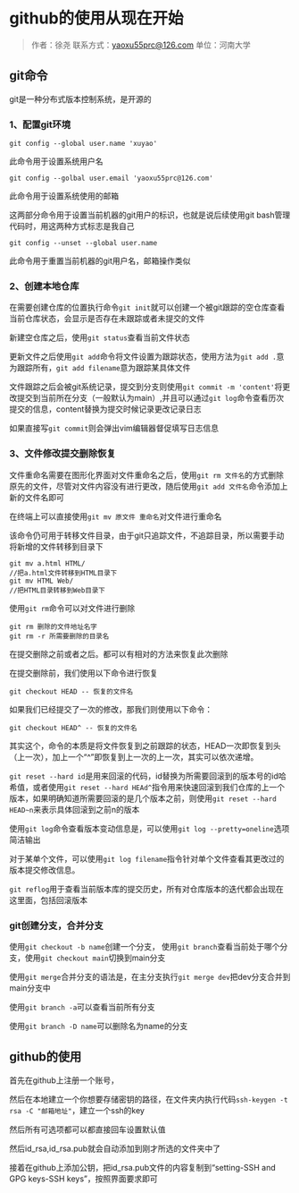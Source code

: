 # github的使用从现在开始

>作者：徐尧 联系方式：yaoxu55prc@126.com 单位：河南大学

## git命令

git是一种分布式版本控制系统，是开源的

### 1、配置git环境

```
git config --global user.name 'xuyao'
```

此命令用于设置系统用户名

```
git config --golbal user.email 'yaoxu55prc@126.com'
```

此命令用于设置系统使用的邮箱

这两部分命令用于设置当前机器的git用户的标识，也就是说后续使用git bash管理代码时，用这两种方式标志是我自己

```
git config --unset --global user.name
```

此命令用于重置当前机器的git用户名，邮箱操作类似

### 2、创建本地仓库

在需要创建仓库的位置执行命令```git init```就可以创建一个被git跟踪的空仓库查看当前仓库状态，会显示是否存在未跟踪或者未提交的文件

新建空仓库之后，使用```git status```查看当前文件状态

更新文件之后使用```git add```命令将文件设置为跟踪状态，使用方法为```git add .```意为跟踪所有，```git add filename```意为跟踪某具体文件

文件跟踪之后会被git系统记录，提交到分支则使用```git commit -m 'content'```将更改提交到当前所在分支（一般默认为main）,并且可以通过```git log```命令查看历次提交的信息，content替换为提交时候记录更改记录日志

如果直接写```git commit```则会弹出vim编辑器督促填写日志信息

### 3、文件修改提交删除恢复

文件重命名需要在图形化界面对文件重命名之后，使用```git rm 文件名```的方式删除原先的文件，尽管对文件内容没有进行更改，随后使用```git add 文件名```命令添加上新的文件名即可

在终端上可以直接使用```git mv 原文件 重命名```对文件进行重命名

该命令仍可用于转移文件目录，由于git只追踪文件，不追踪目录，所以需要手动将新增的文件转移到目录下

```
git mv a.html HTML/
//把a.html文件转移到HTML目录下
git mv HTML Web/
//把HTML目录转移到Web目录下
```

使用```git rm```命令可以对文件进行删除

```
git rm 删除的文件地址名字
git rm -r 所需要删除的目录名
```

在提交删除之前或者之后。都可以有相对的方法来恢复此次删除

在提交删除前，我们使用以下命令进行恢复

```
git checkout HEAD -- 恢复的文件名
```

如果我们已经提交了一次的修改，那我们则使用以下命令：

```
git checkout HEAD^ -- 恢复的文件名
```

其实这个，命令的本质是将文件恢复到之前跟踪的状态，HEAD一次即恢复到头（上一次），加上一个“^”即恢复到上一次的上一次，其实可以依次递增。

```git reset --hard id```是用来回滚的代码，id替换为所需要回滚到的版本号的id哈希值，或者使用```git reset --hard HEAd^```指令用来快速回滚到我们仓库的上一个版本，如果明确知道所需要回滚的是几个版本之前，则使用```git reset --hard HEAD~n```来表示具体回滚到之前n的版本

使用```git log```命令查看版本变动信息是，可以使用```git log --pretty=oneline```选项简洁输出

对于某单个文件，可以使用```git log filename```指令针对单个文件查看其更改过的版本提交修改信息。

```git reflog```用于查看当前版本库的提交历史，所有对仓库版本的迭代都会出现在这里面，包括回滚版本

### git创建分支，合并分支

使用```git checkout -b name```创建一个分支， 使用```git branch```查看当前处于哪个分支，使用```git checkout main```切换到main分支

使用```git merge```合并分支的语法是，在主分支执行```git merge dev```把dev分支合并到main分支中

使用```git branch -a```可以查看当前所有分支

使用```git branch -D name```可以删除名为name的分支

## github的使用

首先在github上注册一个账号，

然后在本地建立一个你想要存储密钥的路径，在文件夹内执行代码```ssh-keygen -t rsa -C "邮箱地址"```，建立一个ssh的key

然后所有可选项都可以都直接回车设置默认值

然后id_rsa,id_rsa.pub就会自动添加到刚才所选的文件夹中了

接着在github上添加公钥，把id_rsa.pub文件的内容复制到“setting-SSH and GPG keys-SSH keys”，按照界面要求即可


